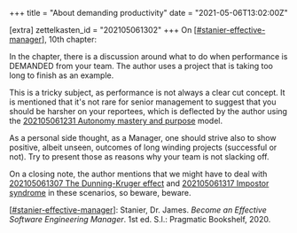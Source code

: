 +++
title = "About demanding productivity"
date = "2021-05-06T13:02:00Z"

[extra]
zettelkasten_id = "202105061302"
+++
On [[#stanier-effective-manager](/zettelkasten/tags/stanier-effective-manager)], 10th chapter:

In the chapter, there is a discussion around what to do when performance is DEMANDED from your team. The author uses a project that is taking too long to finish as an example.

This is a tricky subject, as performance is not always a clear cut concept. It is mentioned that it's not rare for senior management to suggest that you should be harsher on your reportees, which is deflected by the author using the [202105061231 Autonomy mastery and purpose](/zettelkasten/202105061231-autonomy-mastery-and-purpose) model.

As a personal side thought, as a Manager, one should strive also to show positive, albeit unseen, outcomes of long winding projects (successful or not). Try to present those as reasons why your team is not slacking off.

On a closing note, the author mentions that we might have to deal with [202105061307 The Dunning-Kruger effect](/zettelkasten/202105061307-the-dunning-kruger-effect) and [202105061317 Impostor syndrome](/zettelkasten/202105061317-impostor-syndrome) in these scenarios, so beware, beware.


[[#stanier-effective-manager](/zettelkasten/tags/stanier-effective-manager)]: Stanier, Dr. James. _Become an Effective Software Engineering Manager_. 1st ed. S.l.: Pragmatic Bookshelf, 2020.
